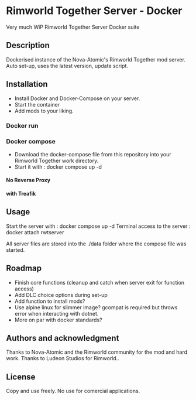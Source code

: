 # Rimworld Together Server - Docker
Very much WiP Rimworld Together Server Docker suite

## Description
Dockerised instance of the Nova-Atomic's Rimworld Together mod server.
Auto set-up, uses the latest version, update script.

## Installation
- Install Docker and Docker-Compose on your server.
- Start the container
- Add mods to your liking.

### Docker run

### Docker compose
- Download the docker-compose file from this repository into your Rimworld Together work directory.
- Start it with : docker compose up -d
#### No Reverse Proxy

#### with Treafik


## Usage
Start the server with : docker compose up -d
Terminal access to the server : docker attach rwtserver

All server files are stored into the ./data folder where the compose file was started.


## Roadmap
- Finish core functions (cleanup and catch when server exit for function access)
- Add DLC choice options during set-up
- Add function to install mods?
- Use alpine linux for slimmer image? gcompat is required but throws error when interacting with dotnet.
- More on par with docker standards?

## Authors and acknowledgment
Thanks to Nova-Atomic and the Rimworld community for the mod and hard work. Thanks to Ludeon Studios for Rimworld..

## License
Copy and use freely. No use for comercial applications.
